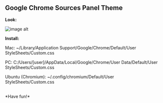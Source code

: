 Google Chrome Sources Panel Theme
-----------------------------
**Look:**

![image alt][1]

**Install:**

Mac: ~/Library/Application Support/Google/Chrome/Default/User StyleSheets/Custom.css

PC: C:/Users/[user]/AppData/Local/Google/Chrome/User Data/Default/User StyleSheets/Custom.css

Ubuntu (Chromium): ~/.config/chromium/Default/User StyleSheets/Custom.css

<br>
*Have fun!*


  [1]: http://bcandullo.com/dev/google-css.png